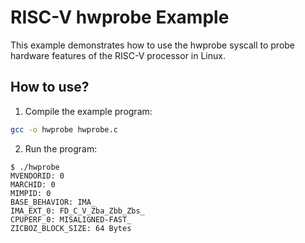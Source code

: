 # RISC-V hwprobe Example

This example demonstrates how to use the hwprobe syscall to probe hardware features of the RISC-V processor in Linux.

## How to use?

1. Compile the example program:

```bash
gcc -o hwprobe hwprobe.c
```

2. Run the program:

```console
$ ./hwprobe
MVENDORID: 0
MARCHID: 0
MIMPID: 0
BASE_BEHAVIOR: IMA_
IMA_EXT_0: FD_C_V_Zba_Zbb_Zbs_
CPUPERF_0: MISALIGNED-FAST_
ZICBOZ_BLOCK_SIZE: 64 Bytes
```